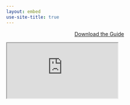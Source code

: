```yaml
---
layout: embed
use-site-title: true
---
```


<center><a href="https://lostpolicymaker.org/LostPolicymaker_HackerSummerCamp_2019.pdf" class="btn btn-outline-dark" type="button">Download the Guide</a></center>

<p></p>

<div class="embed-responsive embed-responsive-4by3">
  <iframe class="embed-responsive-item" src="https://docs.google.com/viewer?url=https://lostpolicymaker.org/LostPolicymaker_HackerSummerCamp_2019.pdf&embedded=true" allowfullscreen></iframe>
</div>
